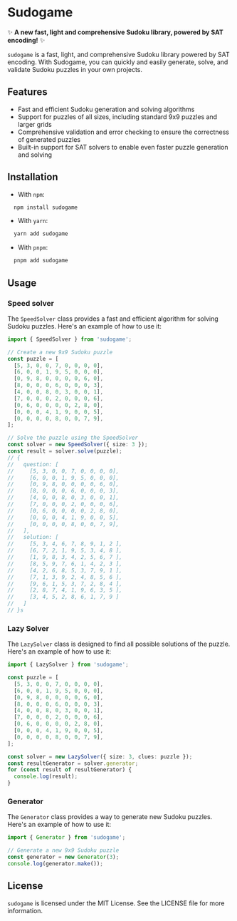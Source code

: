 # Sudogame

✨ **A new fast, light and comprehensive Sudoku library, powered by SAT encoding!** ✨

`sudogame` is a fast, light, and comprehensive Sudoku library powered by SAT encoding. With Sudogame, you can quickly and easily generate, solve, and validate Sudoku puzzles in your own projects.

## Features

- Fast and efficient Sudoku generation and solving algorithms
- Support for puzzles of all sizes, including standard 9x9 puzzles and larger grids
- Comprehensive validation and error checking to ensure the correctness of generated puzzles
- Built-in support for SAT solvers to enable even faster puzzle generation and solving

## Installation

- With `npm`:

```bash
  npm install sudogame
```

- With `yarn`:

```bash
  yarn add sudogame
```

- With `pnpm`:

```bash
  pnpm add sudogame
```

## Usage

### Speed solver

The `SpeedSolver` class provides a fast and efficient algorithm for solving Sudoku puzzles. Here's an example of how to use it:

```ts
import { SpeedSolver } from 'sudogame';

// Create a new 9x9 Sudoku puzzle
const puzzle = [
  [5, 3, 0, 0, 7, 0, 0, 0, 0],
  [6, 0, 0, 1, 9, 5, 0, 0, 0],
  [0, 9, 8, 0, 0, 0, 0, 6, 0],
  [8, 0, 0, 0, 6, 0, 0, 0, 3],
  [4, 0, 0, 8, 0, 3, 0, 0, 1],
  [7, 0, 0, 0, 2, 0, 0, 0, 6],
  [0, 6, 0, 0, 0, 0, 2, 8, 0],
  [0, 0, 0, 4, 1, 9, 0, 0, 5],
  [0, 0, 0, 0, 8, 0, 0, 7, 9],
];

// Solve the puzzle using the SpeedSolver
const solver = new SpeedSolver({ size: 3 });
const result = solver.solve(puzzle);
// {
//   question: [
//     [5, 3, 0, 0, 7, 0, 0, 0, 0],
//     [6, 0, 0, 1, 9, 5, 0, 0, 0],
//     [0, 9, 8, 0, 0, 0, 0, 6, 0],
//     [8, 0, 0, 0, 6, 0, 0, 0, 3],
//     [4, 0, 0, 8, 0, 3, 0, 0, 1],
//     [7, 0, 0, 0, 2, 0, 0, 0, 6],
//     [0, 6, 0, 0, 0, 0, 2, 8, 0],
//     [0, 0, 0, 4, 1, 9, 0, 0, 5],
//     [0, 0, 0, 0, 8, 0, 0, 7, 9],
//   ],
//   solution: [
//     [5, 3, 4, 6, 7, 8, 9, 1, 2 ],
//     [6, 7, 2, 1, 9, 5, 3, 4, 8 ],
//     [1, 9, 8, 3, 4, 2, 5, 6, 7 ],
//     [8, 5, 9, 7, 6, 1, 4, 2, 3 ],
//     [4, 2, 6, 8, 5, 3, 7, 9, 1 ],
//     [7, 1, 3, 9, 2, 4, 8, 5, 6 ],
//     [9, 6, 1, 5, 3, 7, 2, 8, 4 ],
//     [2, 8, 7, 4, 1, 9, 6, 3, 5 ],
//     [3, 4, 5, 2, 8, 6, 1, 7, 9 ]
//   ]
// }s
```

### Lazy Solver

The `LazySolver` class is designed to find all possible solutions of the puzzle. Here's an example of how to use it:

```ts
import { LazySolver } from 'sudogame';

const puzzle = [
  [5, 3, 0, 0, 7, 0, 0, 0, 0],
  [6, 0, 0, 1, 9, 5, 0, 0, 0],
  [0, 9, 8, 0, 0, 0, 0, 6, 0],
  [8, 0, 0, 0, 6, 0, 0, 0, 3],
  [4, 0, 0, 8, 0, 3, 0, 0, 1],
  [7, 0, 0, 0, 2, 0, 0, 0, 6],
  [0, 6, 0, 0, 0, 0, 2, 8, 0],
  [0, 0, 0, 4, 1, 9, 0, 0, 5],
  [0, 0, 0, 0, 8, 0, 0, 7, 9],
];

const solver = new LazySolver({ size: 3, clues: puzzle });
const resultGenerator = solver.generator;
for (const result of resultGenerator) {
  console.log(result);
}
```

### Generator

The `Generator` class provides a way to generate new Sudoku puzzles. Here's an example of how to use it:

```ts
import { Generator } from 'sudogame';

// Generate a new 9x9 Sudoku puzzle
const generator = new Generator(3);
console.log(generator.make());
```

<!-- ## Contributing
If you'd like to contribute to Sudogame, you can submit a pull request through the project's GitHub repository. Before submitting a pull request, please ensure that your changes pass the project's existing unit tests. -->

## License

`sudogame` is licensed under the MIT License. See the LICENSE file for more information.

